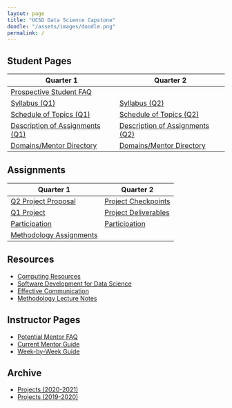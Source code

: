 ```yaml
---
layout: page
title: "UCSD Data Science Capstone"
doodle: "/assets/images/doodle.png"
permalink: /
---
```


## Student Pages

|Quarter 1|Quarter 2|
|---|---|
|[Prospective Student FAQ](/student/faq)||
|[Syllabus (Q1)](/student/quarter-1-syllabus)|[Syllabus (Q2)](/student/quarter-2-syllabus)|
|[Schedule of Topics (Q1)](/student/quarter-1-schedule)|[Schedule of Topics (Q2)](/student/quarter-2-schedule)|
|[Description of Assignments (Q1)](/student/quarter-1-assignment-descriptions)|[Description of Assignments (Q2)](/student/quarter-2-assignment-descriptions)|
|[Domains/Mentor Directory](/student/quarter-1-domains)|[Domains/Mentor Directory](/student/quarter-2-domains)|

## Assignments

|Quarter 1|Quarter 2|
|---|---|
|[Q2 Project Proposal](/assignments/quarter-1-project-proposal)|[Project Checkpoints](/assignments/quarter-2-checkpoints)|
|[Q1 Project](/assignments/quarter-1-replication)|[Project Deliverables](/assignments/quarter-2-project)|
|[Participation](/assignments/quarter-1-participation)|[Participation](/assignments/quarter-2-participation)|
|[Methodology Assignments](/assignments/quarter-1-methodology)||

## Resources
* [Computing Resources](/resources/computing)
* [Software Development for Data Science](/resources/swdev)
* [Effective Communication](/resources/communication)
* [Methodology Lecture Notes](/resources/lecture_notes)

## Instructor Pages
* [Potential Mentor FAQ](/instructor/faq)
* [Current Mentor Guide](/instructor/current)
* [Week-by-Week Guide](/instructor/week-by-week)

## Archive
* [Projects (2020-2021)](https://dsc-capstone.github.io/projects-2020-2021/)
* [Projects (2019-2020)](https://dsc-capstone.github.io/projects-2019-2020/)
